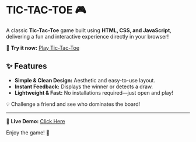 # TIC-TAC-TOE 🎮  

A classic **Tic-Tac-Toe** game built using **HTML, CSS, and JavaScript**, delivering a fun and interactive experience directly in your browser!  

🚀 **Try it now:** [Play Tic-Tac-Toe](https://jogo-da-velha-sigma-ashy.vercel.app/)  

## ✨ Features  
- **Simple & Clean Design:** Aesthetic and easy-to-use layout.  
- **Instant Feedback:** Displays the winner or detects a draw.  
- **Lightweight & Fast:** No installations required—just open and play!  

💡 Challenge a friend and see who dominates the board!  

---

🔗 **Live Demo:** [Click Here](https://jogo-da-velha-sigma-ashy.vercel.app/)  

Enjoy the game! 🎉  
